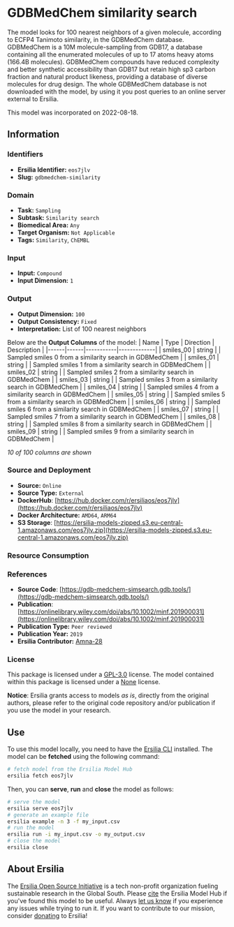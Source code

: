 # GDBMedChem similarity search

The model looks for 100 nearest neighbors of a given molecule, according to ECFP4 Tanimoto similarity, in the GDBMedChem database. GDBMedChem is a 10M molecule-sampling from GDB17, a database containing all the enumerated molecules of up to 17 atoms heavy atoms (166.4B molecules). GDBMedChem compounds have reduced complexity and better synthetic accessibility than GDB17 but retain high sp3 carbon fraction and natural product likeness, providing a database of diverse molecules for drug design. The whole GDBMedChem database is not downloaded with the model, by using it you post queries to an online server external to Ersilia.

This model was incorporated on 2022-08-18.

## Information
### Identifiers
- **Ersilia Identifier:** `eos7jlv`
- **Slug:** `gdbmedchem-similarity`

### Domain
- **Task:** `Sampling`
- **Subtask:** `Similarity search`
- **Biomedical Area:** `Any`
- **Target Organism:** `Not Applicable`
- **Tags:** `Similarity`, `ChEMBL`

### Input
- **Input:** `Compound`
- **Input Dimension:** `1`

### Output
- **Output Dimension:** `100`
- **Output Consistency:** `Fixed`
- **Interpretation:** List of 100 nearest neighbors

Below are the **Output Columns** of the model:
| Name | Type | Direction | Description |
|------|------|-----------|-------------|
| smiles_00 | string |  | Sampled smiles 0 from a similarity search in GDBMedChem |
| smiles_01 | string |  | Sampled smiles 1 from a similarity search in GDBMedChem |
| smiles_02 | string |  | Sampled smiles 2 from a similarity search in GDBMedChem |
| smiles_03 | string |  | Sampled smiles 3 from a similarity search in GDBMedChem |
| smiles_04 | string |  | Sampled smiles 4 from a similarity search in GDBMedChem |
| smiles_05 | string |  | Sampled smiles 5 from a similarity search in GDBMedChem |
| smiles_06 | string |  | Sampled smiles 6 from a similarity search in GDBMedChem |
| smiles_07 | string |  | Sampled smiles 7 from a similarity search in GDBMedChem |
| smiles_08 | string |  | Sampled smiles 8 from a similarity search in GDBMedChem |
| smiles_09 | string |  | Sampled smiles 9 from a similarity search in GDBMedChem |

_10 of 100 columns are shown_
### Source and Deployment
- **Source:** `Online`
- **Source Type:** `External`
- **DockerHub**: [https://hub.docker.com/r/ersiliaos/eos7jlv](https://hub.docker.com/r/ersiliaos/eos7jlv)
- **Docker Architecture:** `AMD64`, `ARM64`
- **S3 Storage**: [https://ersilia-models-zipped.s3.eu-central-1.amazonaws.com/eos7jlv.zip](https://ersilia-models-zipped.s3.eu-central-1.amazonaws.com/eos7jlv.zip)

### Resource Consumption


### References
- **Source Code**: [https://gdb-medchem-simsearch.gdb.tools/](https://gdb-medchem-simsearch.gdb.tools/)
- **Publication**: [https://onlinelibrary.wiley.com/doi/abs/10.1002/minf.201900031](https://onlinelibrary.wiley.com/doi/abs/10.1002/minf.201900031)
- **Publication Type:** `Peer reviewed`
- **Publication Year:** `2019`
- **Ersilia Contributor:** [Amna-28](https://github.com/Amna-28)

### License
This package is licensed under a [GPL-3.0](https://github.com/ersilia-os/ersilia/blob/master/LICENSE) license. The model contained within this package is licensed under a [None](LICENSE) license.

**Notice**: Ersilia grants access to models _as is_, directly from the original authors, please refer to the original code repository and/or publication if you use the model in your research.


## Use
To use this model locally, you need to have the [Ersilia CLI](https://github.com/ersilia-os/ersilia) installed.
The model can be **fetched** using the following command:
```bash
# fetch model from the Ersilia Model Hub
ersilia fetch eos7jlv
```
Then, you can **serve**, **run** and **close** the model as follows:
```bash
# serve the model
ersilia serve eos7jlv
# generate an example file
ersilia example -n 3 -f my_input.csv
# run the model
ersilia run -i my_input.csv -o my_output.csv
# close the model
ersilia close
```

## About Ersilia
The [Ersilia Open Source Initiative](https://ersilia.io) is a tech non-profit organization fueling sustainable research in the Global South.
Please [cite](https://github.com/ersilia-os/ersilia/blob/master/CITATION.cff) the Ersilia Model Hub if you've found this model to be useful. Always [let us know](https://github.com/ersilia-os/ersilia/issues) if you experience any issues while trying to run it.
If you want to contribute to our mission, consider [donating](https://www.ersilia.io/donate) to Ersilia!
